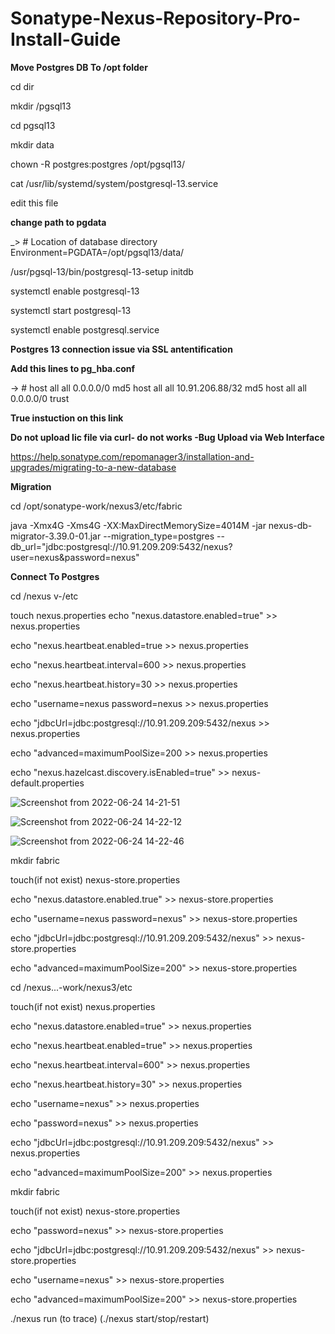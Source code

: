 # Sonatype-Nexus-Repository-Pro-Install-Guide


**Move Postgres DB To /opt folder**

cd dir

mkdir /pgsql13

cd pgsql13

mkdir data

chown -R postgres:postgres /opt/pgsql13/

cat  /usr/lib/systemd/system/postgresql-13.service

edit this file

**change path to pgdata**

_> # Location of database directory
Environment=PGDATA=/opt/pgsql13/data/


/usr/pgsql-13/bin/postgresql-13-setup initdb

systemctl enable postgresql-13

systemctl start postgresql-13

systemctl enable postgresql.service


**Postgres 13 connection issue via SSL antentification**

**Add this  lines to pg_hba.conf**

-> # host  all     all 0.0.0.0/0 md5
host    all             all             10.91.206.88/32         md5
host    all             all             0.0.0.0/0               trust



**True instuction on this link**

**Do not upload lic file via curl- do not works -Bug Upload via Web Interface**

https://help.sonatype.com/repomanager3/installation-and-upgrades/migrating-to-a-new-database

**Migration**

cd /opt/sonatype-work/nexus3/etc/fabric
 
java -Xmx4G -Xms4G -XX:MaxDirectMemorySize=4014M -jar nexus-db-migrator-3.39.0-01.jar --migration_type=postgres --db_url="jdbc:postgresql://10.91.209.209:5432/nexus?user=nexus&password=nexus"


**Connect To Postgres**

cd  /nexus v-/etc 

touch nexus.properties
echo "nexus.datastore.enabled=true" >> nexus.properties

echo "nexus.heartbeat.enabled=true >> nexus.properties

echo "nexus.heartbeat.interval=600 >> nexus.properties

echo "nexus.heartbeat.history=30 >> nexus.properties

echo "username=nexus password=nexus >> nexus.properties

echo "jdbcUrl=jdbc\:postgresql\://10.91.209.209\:5432/nexus >> nexus.properties

echo "advanced=maximumPoolSize\=200 >> nexus.properties


echo "nexus.hazelcast.discovery.isEnabled=true" >> nexus-default.properties

![Screenshot from 2022-06-24 14-21-51](https://user-images.githubusercontent.com/16716538/175542528-a170c61e-c647-4146-a427-a8f244f6eaec.png)

![Screenshot from 2022-06-24 14-22-12](https://user-images.githubusercontent.com/16716538/175543274-1c52547b-42b3-4e4c-b655-989bd44404d7.png)

![Screenshot from 2022-06-24 14-22-46](https://user-images.githubusercontent.com/16716538/175543542-325c6dee-6073-44f7-a02f-1be5c7678f5a.png)

mkdir fabric


touch(if not exist) nexus-store.properties

echo "nexus.datastore.enabled.true" >> nexus-store.properties

echo "username=nexus password=nexus" >> nexus-store.properties

echo "jdbcUrl=jdbc\:postgresql\://10.91.209.209\:5432/nexus" >> nexus-store.properties

echo "advanced=maximumPoolSize\=200" >> nexus-store.properties





cd /nexus...-work/nexus3/etc

touch(if not exist) nexus.properties


echo "nexus.datastore.enabled=true" >> nexus.properties

echo "nexus.heartbeat.enabled=true" >> nexus.properties

echo "nexus.heartbeat.interval=600" >> nexus.properties

echo "nexus.heartbeat.history=30" >> nexus.properties

echo "username=nexus" >> nexus.properties

echo "password=nexus" >> nexus.properties

echo "jdbcUrl=jdbc\:postgresql\://10.91.209.209\:5432/nexus" >> nexus.properties

echo "advanced=maximumPoolSize\=200" >> nexus.properties

mkdir fabric


touch(if not exist) nexus-store.properties



echo "password=nexus" >> nexus-store.properties

echo "jdbcUrl=jdbc\:postgresql\://10.91.209.209\:5432/nexus" >> nexus-store.properties

echo "username=nexus" >> nexus-store.properties

echo "advanced=maximumPoolSize\=200" >> nexus-store.properties




./nexus run (to trace)   (./nexus start/stop/restart)  
